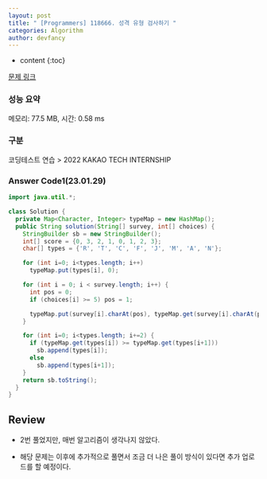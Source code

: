 ```yaml
---
layout: post
title: " [Programmers] 118666. 성격 유형 검사하기 "
categories: Algorithm
author: devfancy
---
```

* content
{:toc}

[문제 링크](https://school.programmers.co.kr/learn/courses/30/lessons/118666)

### 성능 요약

메모리: 77.5 MB, 시간: 0.58 ms

### 구분

코딩테스트 연습 > 2022 KAKAO TECH INTERNSHIP

### Answer Code1(23.01.29)

```java
import java.util.*;

class Solution {
  private Map<Character, Integer> typeMap = new HashMap();
  public String solution(String[] survey, int[] choices) {
    StringBuilder sb = new StringBuilder();
    int[] score = {0, 3, 2, 1, 0, 1, 2, 3};
    char[] types = {'R', 'T', 'C', 'F', 'J', 'M', 'A', 'N'};

    for (int i=0; i<types.length; i++)
      typeMap.put(types[i], 0);

    for (int i = 0; i < survey.length; i++) {
      int pos = 0;
      if (choices[i] >= 5) pos = 1;

      typeMap.put(survey[i].charAt(pos), typeMap.get(survey[i].charAt(pos))+score[choices[i]]);
    }

    for (int i=0; i<types.length; i+=2) {
      if (typeMap.get(types[i]) >= typeMap.get(types[i+1]))
        sb.append(types[i]);
      else
        sb.append(types[i+1]);
    }
    return sb.toString();
  }
}
```

## Review

* 2번 풀었지만, 매번 알고리즘이 생각나지 않았다. 

* 해당 문제는 이후에 추가적으로 풀면서 조금 더 나은 풀이 방식이 있다면 추가 업로드를 할 예정이다.
